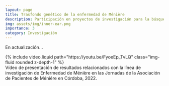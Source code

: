 ```yaml
---
layout: page
title: Trasfondo genético de la enfermedad de Ménière
description: Participación en proyectos de investigación para la búsqueda de marcadores genéticos relacionados con la aparición y evolución de la enfermedad de Ménière.
img: assets/img/inner-ear.png
importance: 3
category: Investigación
---
```


En actualización...

<div class="row justify-content-sm-center">
    <div class="col-sm-8 mt-3 mt-md-0">
        <div class="embed-responsive embed-responsive-16by9">
            {% include video.liquid path="https://youtu.be/FyoeEp_TvLQ" class="img-fluid rounded z-depth-1" %}
        </div>
    </div>
</div>
<div class="caption">
    Vídeo de presentación de resultados relacionados con la línea de investigación de Enfermedad de Ménière en las Jornadas de la Asociación de Pacientes de Méniére en Córdoba, 2022.
</div>